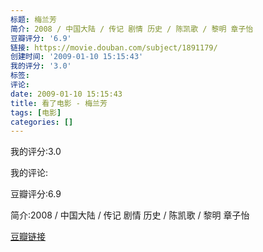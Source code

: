 ```yaml
---
标题: 梅兰芳
简介: 2008 / 中国大陆 / 传记 剧情 历史 / 陈凯歌 / 黎明 章子怡
豆瓣评分: '6.9'
链接: https://movie.douban.com/subject/1891179/
创建时间: '2009-01-10 15:15:43'
我的评分: '3.0'
标签:
评论:
date: 2009-01-10 15:15:43
title: 看了电影 - 梅兰芳
tags: [电影]
categories: []
---
```


我的评分:3.0

我的评论:

豆瓣评分:6.9

简介:2008 / 中国大陆 / 传记 剧情 历史 / 陈凯歌 / 黎明 章子怡

[豆瓣链接](https://movie.douban.com/subject/1891179/)

